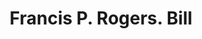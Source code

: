 ---
doi: 10.7916/D8BC59PH
date_other: '1860'
date_other_textual: 1860-1869
form: printed ephemera
genre:
- Invoices
name:
- Francis P. Rogers
object_in_context_url: https://biggert.cul.columbia.edu/items/view/ave_biggert_01401
subject_hierarchical_geographic:
- Philadelphia, Pennsylvania, United States
subject_name:
- Francis P. Rogers
title: Francis P. Rogers. Bill
sort_title: Francis P. Rogers. Bill
call_number: ave_biggert_01401
coordinates:
- 40.00944444444445,-75.13333333333334
pid: ave_biggert_01401
identifiers: ave_biggert_01401
thumbnail: https://derivativo-2.library.columbia.edu/iiif/2/ldpd:344553/full/!256,256/0/native.jpg
permalink: "/biggert/ave_biggert_01401/"
layout: iiif-image-page
---
